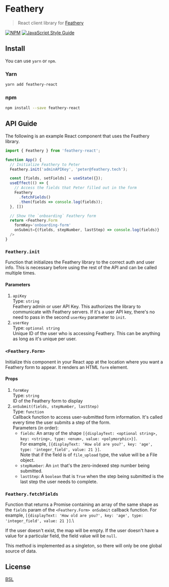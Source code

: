 # Feathery

> React client library for [Feathery](https://feathery.tech)

[![NPM](https://img.shields.io/npm/v/feathery-react.svg)](https://www.npmjs.com/package/feathery-react) [![JavaScript Style Guide](https://img.shields.io/badge/code_style-standard-brightgreen.svg)](https://standardjs.com)

## Install
You can use `yarn` or `npm`.
### Yarn
```bash
yarn add feathery-react
```
### npm
```bash
npm install --save feathery-react
```

## API Guide
The following is an example React component that uses the Feathery library.
```JavaScript
import { Feathery } from 'feathery-react';

function App() {
  // Initialize Feathery to Peter
  Feathery.init('adminAPIKey', 'peter@feathery.tech');

  const [fields, setFields] = useState({});
  useEffect(() => {
    // Access the fields that Peter filled out in the form
    Feathery
      .fetchFields()
      .then(fields => console.log(fields));
  }, [])

  // Show the `onboarding` Feathery form
  return <Feathery.Form
    formKey='onboarding-form'
    onSubmit={(fields, stepNumber, lastStep) => console.log(fields)}
  />
}
```

### `Feathery.init`
Function that initializes the Feathery library to the correct auth and user info.
This is necessary before using the rest of the API and can be called multiple times.

#### Parameters
1. `apiKey`\
   Type: `string`\
   Feathery admin or user API Key. This authorizes the library to communicate with Feathery servers.
   If it's a user API key, there's no need to pass in the second `userKey` parameter to `init`.
2. `userKey`\
   Type: `optional string`\
   Unique ID of the user who is accessing Feathery. This can be anything as long as it's unique per user.


### `<Feathery.Form>`
Initialize this component in your React app at the location where
you want a Feathery form to appear. It renders an HTML `form` element.

#### Props
1. `formKey`\
   Type: `string`\
   ID of the Feathery form to display
2. `onSubmit(fields, stepNumber, lastStep)`\
   Type: `function`\
   Callback function to access user-submitted form information.
   It's called every time the user submits a step of the form.\
   Parameters (in order):
    * `fields`: An array of the shape
      `[{displayText: <optional string>, key: <string>, type: <enum>, value: <polymorphic>}]`.\
      For example, `[{displayText: 'How old are you?', key: 'age', type: 'integer_field', value: 21 }]`.\
      Note that if the field is of `file_upload` type, the value will be a File object.
    * `stepNumber`: An `int` that's the zero-indexed step number being submitted.
    * `lastStep`: A `boolean` that is `True` when the step being submitted is
      the last step the user needs to complete.

### `Feathery.fetchFields`
Function that returns a Promise containing an array of the same shape as the
`fields` param of the `<Feathery.Form> onSubmit` callback function.
For example, `[{displayText: 'How old are you?', key: 'age', type: 'integer_field', value: 21 }]`.\

If the user doesn't exist, the map will be empty. If the user doesn't have a
value for a particular field, the field value will be `null`.

This method is implemented as a singleton, so there will only be one
global source of data.

## License
[BSL](https://github.com/feathery-org/feathery-react/blob/master/LICENSE)
